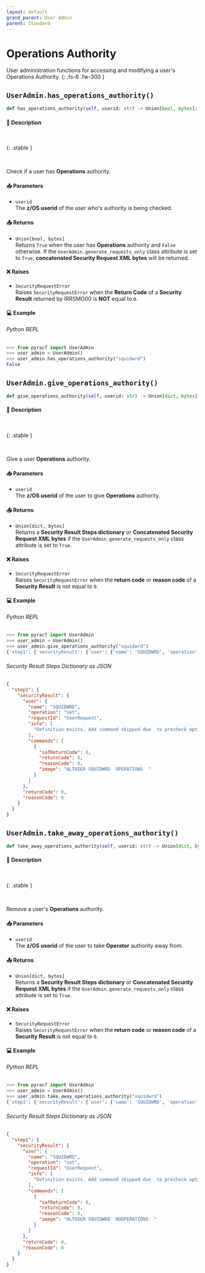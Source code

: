 ```yaml
---
layout: default
grand_parent: User Admin
parent: Standard
---
```


# Operations Authority

User administration functions for accessing and modifying a user's Operations Authority. 
{: .fs-6 .fw-300 }

## `UserAdmin.has_operations_authority()`

```python
def has_operations_authority(self, userid: str) -> Union[bool, bytes]:
```

#### 📄 Description

&nbsp;

{: .stable }
> 

&nbsp;

Check if a user has **Operations** authority.

#### 📥 Parameters
* `userid`<br>
  The **z/OS userid** of the user who's authority is being checked.

#### 📤 Returns
* `Union[bool, bytes]`<br>
  Returns `True` when the user has **Operations** authority and `False` otherwise. If the `UserAdmin.generate_requests_only` class attribute is set to `True`, **concatenated Security Request XML bytes** will be returned.

#### ❌ Raises
* `SecurityRequestError`<br>
  Raises `SecurityRequestError` when the **Return Code** of a **Security Result** returned by IRRSMO00 is **NOT** equal to `0`.

#### 💻 Example

###### Python REPL
```python
>>> from pyracf import UserAdmin
>>> user_admin = UserAdmin()
>>> user_admin.has_operations_authority("squidwrd")
False
```

## `UserAdmin.give_operations_authority()`

```python
def give_operations_authority(self, userid: str) -> Union[dict, bytes]:
```

#### 📄 Description

&nbsp;

{: .stable }
> 

&nbsp;

Give a user **Operations** authority.

#### 📥 Parameters
* `userid`<br>
  The **z/OS userid** of the user to give **Operations** authority.

#### 📤 Returns
* `Union[dict, bytes]`<br>
  Returns a **Security Result Steps dictionary** or **Concatenated Security Request XML bytes** if the `UserAdmin.generate_requests_only` class attribute is set to `True`.

#### ❌ Raises
* `SecurityRequestError`<br>
  Raises `SecurityRequestError` when the **return code** or **reason code** of a **Security Result** is not equal to `0`.

#### 💻 Example

###### Python REPL
```python
>>> from pyracf import UserAdmin
>>> user_admin = UserAdmin()
>>> user_admin.give_operations_authority("squidwrd")
{'step1': {'securityResult': {'user': {'name': 'SQUIDWRD', 'operation': 'set', 'requestId': 'UserRequest', 'info': ['Definition exists. Add command skipped due  to precheck option'], 'commands': [{'safReturnCode': 0, 'returnCode': 0, 'reasonCode': 0, 'image': 'ALTUSER SQUIDWRD  OPERATIONS  '}]}, 'returnCode': 0, 'reasonCode': 0}}}
```

###### Security Result Steps Dictionary as JSON
```json
{
  "step1": {
    "securityResult": {
      "user": {
        "name": "SQUIDWRD",
        "operation": "set",
        "requestId": "UserRequest",
        "info": [
          "Definition exists. Add command skipped due  to precheck option"
        ],
        "commands": [
          {
            "safReturnCode": 0,
            "returnCode": 0,
            "reasonCode": 0,
            "image": "ALTUSER SQUIDWRD  OPERATIONS  "
          }
        ]
      },
      "returnCode": 0,
      "reasonCode": 0
    }
  }
}
```

## `UserAdmin.take_away_operations_authority()`

```python
def take_away_operations_authority(self, userid: str) -> Union[dict, bytes]:
```

#### 📄 Description

&nbsp;

{: .stable }
> 

&nbsp;

Remove a user's **Operations** authority.

#### 📥 Parameters
* `userid`<br>
  The **z/OS userid** of the user to take **Operator** authority away from.

#### 📤 Returns
* `Union[dict, bytes]`<br>
  Returns a **Security Result Steps dictionary** or **Concatenated Security Request XML bytes** if the `UserAdmin.generate_requests_only` class attribute is set to `True`.

#### ❌ Raises
* `SecurityRequestError`<br>
  Raises `SecurityRequestError` when the **return code** or **reason code** of a **Security Result** is not equal to `0`.

#### 💻 Example

###### Python REPL
```python
>>> from pyracf import UserAdmin
>>> user_admin = UserAdmin()
>>> user_admin.take_away_operations_authority("squidwrd")
{'step1': {'securityResult': {'user': {'name': 'SQUIDWRD', 'operation': 'set', 'requestId': 'UserRequest', 'info': ['Definition exists. Add command skipped due  to precheck option'], 'commands': [{'safReturnCode': 0, 'returnCode': 0, 'reasonCode': 0, 'image': 'ALTUSER SQUIDWRD  NOOPERATIONS  '}]}, 'returnCode': 0, 'reasonCode': 0}}}
```

###### Security Result Steps Dictionary as JSON
```json
{
  "step1": {
    "securityResult": {
      "user": {
        "name": "SQUIDWRD",
        "operation": "set",
        "requestId": "UserRequest",
        "info": [
          "Definition exists. Add command skipped due  to precheck option"
        ],
        "commands": [
          {
            "safReturnCode": 0,
            "returnCode": 0,
            "reasonCode": 0,
            "image": "ALTUSER SQUIDWRD  NOOPERATIONS  "
          }
        ]
      },
      "returnCode": 0,
      "reasonCode": 0
    }
  }
}
```